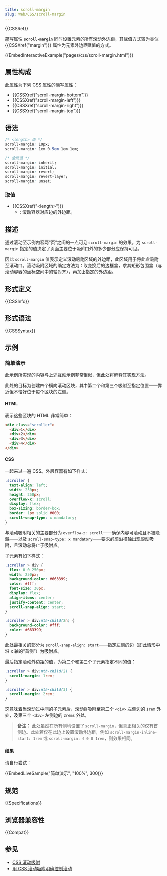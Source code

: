 ```yaml
---
title: scroll-margin
slug: Web/CSS/scroll-margin
---
```


{{CSSRef}}

[简写属性](/zh-CN/docs/Web/CSS/Shorthand_properties) **`scroll-margin`** 同时设置元素的所有滚动外边距，其赋值方式较为类似 {{CSSXref("margin")}} 属性为元素外边距赋值的方式。

{{EmbedInteractiveExample("pages/css/scroll-margin.html")}}

## 属性构成

此属性为下列 CSS 属性的简写属性：

- {{CSSXref("scroll-margin-bottom")}}
- {{CSSXref("scroll-margin-left")}}
- {{CSSXref("scroll-margin-right")}}
- {{CSSXref("scroll-margin-top")}}

## 语法

```css
/* <length> 值 */
scroll-margin: 10px;
scroll-margin: 1em 0.5em 1em 1em;

/* 全局值 */
scroll-margin: inherit;
scroll-margin: initial;
scroll-margin: revert;
scroll-margin: revert-layer;
scroll-margin: unset;
```

### 取值

- {{CSSXref("&lt;length&gt;")}}
  - : 滚动容器对应边的外边距。

## 描述

通过滚动至示例内容两“页”之间的一点可见 `scroll-margin` 的效果。为 `scroll-margin` 指定的值决定了页面主要位于吸附口外的多少部分应保持可见。

因此 `scroll-margin` 值表示定义滚动吸附区域的外边距，此区域用于将此盒吸附至滚动口。滚动吸附区域的确定方法为：取变换后的边框盒，求其矩形包围盒（与滚动容器的坐标空间中的轴对齐），再加上指定的外边距。

## 形式定义

{{CSSInfo}}

## 形式语法

{{CSSSyntax}}

## 示例

### 简单演示

此示例所实现的内容与上述互动示例非常相似，但此处将解释其实现方法。

此处的目标为创建四个横向滚动区块，其中第二个和第三个吸附至指定位置——靠近但不恰好位于每个区块的左侧。

#### HTML

表示这些区块的 HTML 非常简单：

```html
<div class="scroller">
  <div>1</div>
  <div>2</div>
  <div>3</div>
  <div>4</div>
</div>
```

#### CSS

一起来过一遍 CSS。外层容器有如下样式：

```css
.scroller {
  text-align: left;
  width: 250px;
  height: 250px;
  overflow-x: scroll;
  display: flex;
  box-sizing: border-box;
  border: 1px solid #000;
  scroll-snap-type: x mandatory;
}
```

与滚动吸附相关的主要部分为 `overflow-x: scroll`——确保内容可滚动且不被隐藏——以及 `scroll-snap-type: x mandatory`——要求必须沿横轴出现滚动吸附，且滚动总将止于吸附点。

子元素有如下样式：

```css
.scroller > div {
  flex: 0 0 250px;
  width: 250px;
  background-color: #663399;
  color: #fff;
  font-size: 30px;
  display: flex;
  align-items: center;
  justify-content: center;
  scroll-snap-align: start;
}

.scroller > div:nth-child(2n) {
  background-color: #fff;
  color: #663399;
}
```

此处最相关的部分为 `scroll-snap-align: start`——指定左侧的边（即此情形中沿 x 轴的“首侧”）为吸附点。

最后指定滚动外边距的值，为第二个和第三个子元素指定不同的值：

```css
.scroller > div:nth-child(2) {
  scroll-margin: 1rem;
}

.scroller > div:nth-child(3) {
  scroll-margin: 2rem;
}
```

这意味着当滚动过中间的子元素后，滚动将吸附至第二个 `<div>` 左侧边的 `1rem` 外处，及第三个 `<div>` 左侧边的 `2rems` 外处。

> **备注：** 此处虽然在所有侧均设置了 `scroll-margin`，但真正相关的仅有首侧边。此处若仅在此边上设置滚动外边距，例如 `scroll-margin-inline-start: 1rem` 或 `scroll-margin: 0 0 0 1rem`，则效果相同。

#### 结果

请自行尝试：

{{EmbedLiveSample("简单演示", "100%", 300)}}

## 规范

{{Specifications}}

## 浏览器兼容性

{{Compat}}

## 参见

- [CSS 滚动吸附](/zh-CN/docs/Web/CSS/CSS_scroll_snap)
- [用 CSS 滚动吸附明确控制滚动](https://web.dev/articles/css-scroll-snap)
